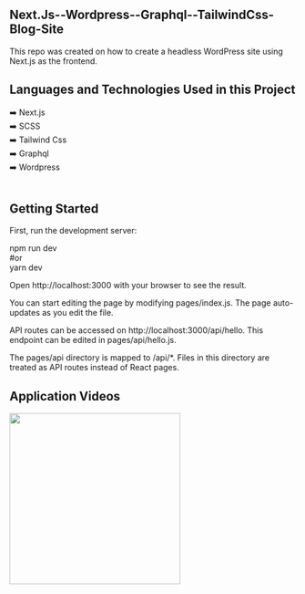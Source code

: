## Next.Js--Wordpress--Graphql--TailwindCss-Blog-Site
This repo was created on how to create a headless WordPress site using Next.js as the frontend.
## Languages and Technologies Used in this Project
:arrow_right: Next.js </br>
:arrow_right: SCSS </br>
:arrow_right: Tailwind Css </br>
:arrow_right: Graphql </br>
:arrow_right: Wordpress </br>
<br/>
 
## Getting Started
First, run the development server:

npm run dev <br>
#or<br>
yarn dev<br>

Open http://localhost:3000 with your browser to see the result.

You can start editing the page by modifying pages/index.js. The page auto-updates as you edit the file.

API routes can be accessed on http://localhost:3000/api/hello. This endpoint can be edited in pages/api/hello.js.

The pages/api directory is mapped to /api/*. Files in this directory are treated as API routes instead of React pages.
 ## Application Videos
 <p>
<a href="https://github.com/alkanrengin/Next.Js--Wordpress--Graphql--TailwindCss-Blog-Site/blob/main/proje_video.mp4" target="_blank">
<img src="https://github.com/alkanrengin/Next.Js--Wordpress--Graphql--TailwindCss-Blog-Site/blob/main/proje_video.mp4" width="300" style="max-width:200%;"></a>
